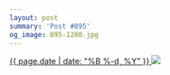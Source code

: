 ```yaml
---
layout: post
summary: 'Post #895'
og_image: 895-1280.jpg
---
```


<p>
 <time>
  <a href="/895">
   {{ page.date | date: "%B %-d, %Y" }}
  </a>
 </time>
 <a href="/895">
  <img sizes="(min-width: 700px) 50vw, calc(100vw - 2rem)" src="{{ site.assets_url }}/895-640.jpg" srcset="{{ site.assets_url }}/895-320.jpg 320w, {{ site.assets_url }}/895-640.jpg 640w, {{ site.assets_url }}/895-960.jpg 960w, {{ site.assets_url }}/895-1280.jpg 1280w"/>
 </a>
</p>

